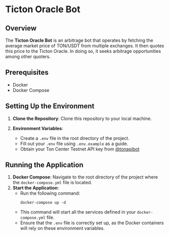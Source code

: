 # Ticton Oracle Bot

## Overview
The **Ticton Oracle Bot** is an arbitrage bot that operates by fetching the average market price of TON/USDT from multiple exchanges. It then quotes this price to the Ticton Oracle. In doing so, it seeks arbitrage opportunities among other quoters. 

## Prerequisites
- Docker
- Docker Compose

## Setting Up the Environment
1. **Clone the Repository**: Clone this repository to your local machine.

2. **Environment Variables**: 
   - Create a `.env` file in the root directory of the project.
   - Fill out your `.env` file using `.env.example` as a guide.
   - Obtain your Ton Center Testnet API key from [@tonapibot](https://t.me/tonapibot)

## Running the Application
1. **Docker Compose**: Navigate to the root directory of the project where the `docker-compose.yml` file is located.
2. **Start the Application**:
   - Run the following command:
     ```
     docker-compose up -d
     ```
   - This command will start all the services defined in your `docker-compose.yml` file.
   - Ensure that the `.env` file is correctly set up, as the Docker containers will rely on these environment variables.

